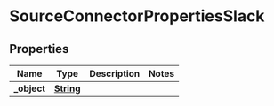 

# SourceConnectorPropertiesSlack


## Properties

| Name | Type | Description | Notes |
|------------ | ------------- | ------------- | -------------|
|**_object** | [**String**](String.md) |  |  |



